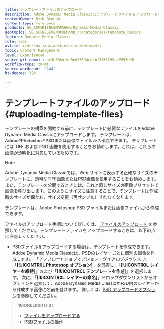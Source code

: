 ```yaml
---
title: テンプレートファイルのアップロード
description: Adobe Dynamic Media Classicにテンプレートファイルをアップロードする方法を説明します。
contentOwner: Rick Brough
content-type: reference
products: SG_EXPERIENCEMANAGER/Dynamic-Media-Classic
geptopics: SG_SCENESEVENONDEMAND_PK/categories/template_basics
feature: Dynamic Media Classic
role: User
exl-id: a105c18a-7e06-43cb-938c-a3bcdc3e9d22
topic: Content Management
level: Experienced
source-git-commit: bc3b696bfde0ed55894cdcbf3533299ae7697e98
workflow-type: tm+mt
source-wordcount: '244'
ht-degree: 32%

---
```


# テンプレートファイルのアップロード{#uploading-template-files}

テンプレートの構築を開始する前に、テンプレートに必要なファイルをAdobe Dynamic Media Classicにアップロードします。 テンプレートは、Adobe®Photoshop®PSDまたは画像ファイルから作成できます。 テンプレートには TIFF および PNG 画像を使用することをお勧めします。これは、これらの画像が透明化に対応しているためです。

>[!NOTE]
>
>Adobe Dynamic Media Classicでは、Web サイトに表示する正確なサイズのテンプレートに、透明なTIFF画像またはPSD画像を使用することをお勧めします。 また、テンプレートを公開するときには、これと同じサイズの画像プリセットで画像を呼び出します。このようにサイズに注意することで、テンプレートは作成時のサイズが保たれ、サイズ変更（再サンプル）されなくなります。

テンプレートは、Adobe Photoshop PSD ファイルまたは画像ファイルから作成できます。

ファイルのアップロード手順について詳しくは、[ ファイルのアップロード ](uploading-files.md#uploading_files) を参照してください。 テンプレートファイルをアップロードするときは、以下の点に注意してください。

* PSDファイルをアップロードする場合は、テンプレートを作成できます。 Adobe Dynamic Media Classicは、PSDのレイヤーごとに個別の画像を作成します。 「アップロードジョブオプション」ダイアログボックスで、「**[!UICONTROL Photoshop オプション]**」を選択し、「**[!UICONTROL レイヤーを維持]**」および「**[!UICONTROL テンプレートを作成]**」を選択します。 次に、「**[!UICONTROL レイヤーの命名]**」ドロップダウンリストからオプションを選択して、Adobe Dynamic Media ClassicがPSD内のレイヤーから作成する画像に名前を付けます。
詳しくは、[PSD アップロードオプション](psd-files.md#psd_upload_options)を参照してください。
<!-- THERE IS NO LONGER AN IMAGE EDITING OPTIONS MENU * If you are uploading images, you can create a mask from its clipping path. This option applies to images created with image-editing applications in which a clipping path was created. In the Upload Job Options dialog box, select Image Editing Options and select the Create Mask From Clipping Path option. 
See [Image editing options at upload](image-editing-options-upload.md#image-editing-options-at-upload). -->

>[!MORELIKETHIS]
>
>* [ ファイルをアップロードする ](uploading-files.md#uploading_your_files)
>* [PSDファイルの操作 ](psd-files.md#working_with_psd_files)
